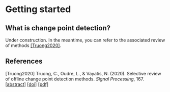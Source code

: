 # Getting started

## What is change point detection?

Under construction.
In the meantime, you can refer to the associated review of methods [[Truong2020]](#Truong2020).

## References

<a id="Truong2020">[Truong2020]</a>
Truong, C., Oudre, L., & Vayatis, N. (2020). Selective review of offline change point detection methods. *Signal Processing*, 167. [[abstract]](https://deepcharles.github.io/publication/sp-review-2020) [[doi]](https://doi.org/10.1016/j.sigpro.2019.107299) [[pdf]](http://deepcharles.github.io/files/sp-review-2020.pdf)